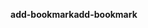 <span data-ttu-id="84224-101">**add-bookmark**</span><span class="sxs-lookup"><span data-stu-id="84224-101">**add-bookmark**</span></span>